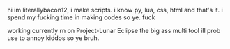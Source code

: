 hi im literallybacon12, i make scripts. i know py, lua, css, html and that's it. i spend my fucking time in making codes so ye. fuck

working currently rn on Project-Lunar Eclipse the big ass multi tool ill prob use to annoy kiddos so ye bruh.


